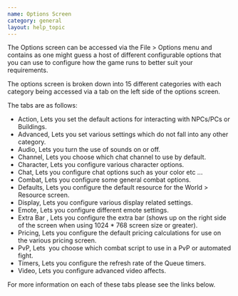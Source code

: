```yaml
---
name: Options Screen
category: general
layout: help_topic
---
```

The Options screen can be accessed via the File > Options menu and contains as one might guess a host of different configurable options that you can use to configure how the game runs to better suit your requirements.

The options screen is broken down into 15 different categories with each category being accessed via a tab on the left side of the options screen.

The tabs are as follows:

*   Action, Lets you set the default actions for interacting with NPCs/PCs or Buildings. 
*   Advanced, Lets you set various settings which do not fall into any other category. 
*   Audio, Lets you turn the use of sounds on or off. 
*   Channel, Lets you choose which chat channel to use by default.
*   Character, Lets you configure various character options. 
*   Chat, Lets you configure chat options such as your color etc ... 
*   Combat, Lets you configure some general combat options. 
*   Defaults, Lets you configure the default resource for the World > Resource screen. 
*   Display, Lets you configure various display related settings. 
*   Emote, Lets you configure different emote settings.
*   Extra Bar , Lets you configure the extra bar (shows up on the right side of the screen when using 1024 \* 768 screen size or greater).
*   Pricing, Lets you configure the default pricing calculations for use on the various pricing screen.
*   PvP, Lets  you choose which combat script to use in a PvP or automated fight.
*   Timers, Lets you configure the refresh rate of the Queue timers. 
*   Video, Lets you configure advanced video affects.

For more information on each of these tabs please see the links below.